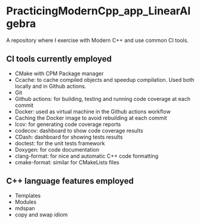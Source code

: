 # PracticingModernCpp_app_LinearAlgebra
A repository where I exercise with Modern C++ and use common CI tools.

## CI tools currently employed
- CMake with CPM Package manager
- Ccache: to cache compiled objects and speedup compilation. Used both locally and in Github actions.
- Git
- Github actions: for building, testing and running code coverage at each commit
- Docker: used as virtual machine in the Github actions workflow
- Caching the Docker image to avoid rebuilding at each commit
- lcov: for generating code coverage reports
- codecov: dashboard to show code coverage results
- CDash: dashboard for showing tests results
- doctest: for the unit tests framework
- Doxygen: for code documentation
- clang-format: for nice and automatic C++ code formatting
- cmake-format: similar for CMakeLists files

## C++ language features employed
- Templates
- Modules
- mdspan
- copy and swap idiom
